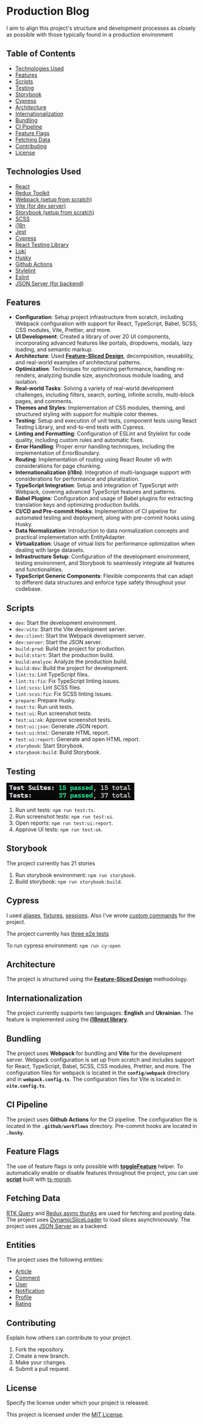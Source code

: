 # Production Blog

I aim to align this project's structure and development processes as closely as possible with those typically found in a production environment

## Table of Contents

- [Technologies Used](#technologies-used)
- [Features](#features)
- [Scripts](#scripts)
- [Testing](#testing)
- [Storybook](#storybook)
- [Cypress](#cypress)
- [Architecture](#architecture)
- [Internationalization](#internationalization)
- [Bundling](#bundling)
- [CI Pipeline](#ci-pipeline)
- [Feature Flags](#feature-flags)
- [Fetching Data](#fetching-data)
- [Contributing](#contributing)
- [License](#license)

## Technologies Used

- [React](https://react.dev/)
- [Redux Toolkit](https://redux-toolkit.js.org/)
- [Webpack (setup from scratch)](https://webpack.js.org/)
- [Vite (for dev server)](https://webpack.js.org/)
- [Storybook (setup from scratch)](https://storybook.js.org/)
- [SCSS](https://sass-lang.com/)
- [i18n](https://www.i18next.com/)
- [Jest](https://jestjs.io/)
- [Cypress](https://www.cypress.io/)
- [React Testing Library](https://testing-library.com/docs/react-testing-library/intro/)
- [Loki](https://loki.js.org/)
- [Husky](https://typicode.github.io/husky/)
- [Github Actions](https://github.com/features/actions)
- [Stylelint](https://stylelint.io/)
- [Eslint](https://eslint.org/)
- [JSON Server (for backend)](https://github.com/typicode/json-server)

## Features

- **Configuration**: Setup project infrastructure from scratch, including Webpack configuration with support for React, TypeScript, Babel, SCSS, CSS modules, Vite, Prettier, and more.
- **UI Development**: Created a library of over 20 UI components, incorporating advanced features like portals, dropdowns, modals, lazy loading, and semantic markup.
- **Architecture**: Used **[Feature-Sliced Design](https://feature-sliced.design/)**, decomposition, reusability, and real-world examples of architectural patterns.
- **Optimization**: Techniques for optimizing performance, handling re-renders, analyzing bundle size, asynchronous module loading, and isolation.
- **Real-world Tasks**: Solving a variety of real-world development challenges, including filters, search, sorting, infinite scrolls, multi-block pages, and comments.
- **Themes and Styles**: Implementation of CSS modules, theming, and structured styling with support for multiple color themes.
- **Testing**: Setup and execution of unit tests, component tests using React Testing Library, and end-to-end tests with Cypress.
- **Linting and Formatting**: Configuration of ESLint and Stylelint for code quality, including custom rules and automatic fixes.
- **Error Handling**: Proper error handling techniques, including the implementation of ErrorBoundary.
- **Routing**: Implementation of routing using React Router v6 with considerations for page chunking.
- **Internationalization (i18n)**: Integration of multi-language support with considerations for performance and pluralization.
- **TypeScript Integration**: Setup and integration of TypeScript with Webpack, covering advanced TypeScript features and patterns.
- **Babel Plugins**: Configuration and usage of Babel plugins for extracting translation keys and optimizing production builds.
- **CI/CD and Pre-commit Hooks**: Implementation of CI pipeline for automated testing and deployment, along with pre-commit hooks using Husky.
- **Data Normalization**: Introduction to data normalization concepts and practical implementation with EntityAdapter.
- **Virtualization**: Usage of virtual lists for performance optimization when dealing with large datasets.
- **Infrastructure Setup**: Configuration of the development environment, testing environment, and Storybook to seamlessly integrate all features and functionalities.
- **TypeScript Generic Components**: Flexible components that can adapt to different data structures and enforce type safety throughout your codebase.

## Scripts

- `dev`: Start the development environment.
- `dev:vite`: Start the Vite development server.
- `dev:client`: Start the Webpack development server.
- `dev:server`: Start the JSON server.
- `build:prod`: Build the project for production.
- `build:start`: Start the production build.
- `build:analyze`: Analyze the production build.
- `build:dev`: Build the project for development.
- `lint:ts`: Lint TypeScript files.
- `lint:ts:fix`: Fix TypeScript linting issues.
- `lint:scss`: Lint SCSS files.
- `lint:scss:fix`: Fix SCSS linting issues.
- `prepare`: Prepare Husky.
- `test:ts`: Run unit tests.
- `test:ui`: Run screenshot tests.
- `test:ui:ok`: Approve screenshot tests.
- `test:ui:json`: Generate JSON report.
- `test:ui:html`: Generate HTML report.
- `test:ui:report`: Generate and open HTML report.
- `storybook`: Start Storybook.
- `storybook:build`: Build Storybook.

## Testing

![alt text](public/images//tests.png 'Title')

1. Run unit tests: `npm run test:ts`.
2. Run screenshot tests: `npm run test:ui`.
3. Open reports: `npm run test:ui:report`.
4. Approve UI tests: `npm run test:ok`.

## Storybook

The project currently has 21 stories

1. Run storybook environment: `npm run storybook`.
2. Build storybook: `npm run storybook:build`.

## Cypress

I used [aliases](https://docs.cypress.io/guides/core-concepts/variables-and-aliases#Aliases), [fixtures](https://docs.cypress.io/api/commands/fixture), [sessions](https://docs.cypress.io/api/commands/session). Also I've wrote [custom commands](cypress/support/commands.ts) for the project.

The project currently has [three e2e tests](cypress/e2e/)

To run cypress environment: `npm run cy:open`

## Architecture

The project is structured using the **[Feature-Sliced Design](https://feature-sliced.design/)** methodology.

## Internationalization

The project currently supports two languages: **English** and **Ukrainian**.
The feature is implemented using the **[i18next library](https://react.i18next.com/)**.

## Bundling

The project uses **Webpack** for bundling and **Vite** for the development server.
Webpack configuration is set up from scratch and includes support for React, TypeScript, Babel, SCSS, CSS modules, Prettier, and more.
The configuration files for webpack is located in the **`config/webpack`** directory and in **`webpack.config.ts`**.
The configuration files for Vite is located in **`vite.config.ts`**.

## CI Pipeline

The project uses **Github Actions** for the CI pipeline.
The configuration file is located in the **`.github/workflows`** directory.
Pre-commit hooks are located in **`.husky`**.

## Feature Flags

The use of feature flags is only possible with **[toggleFeature](/src/shared/lib/features/toggleFeature.ts)** helper.
To automatically enable or disable features throughout the project, you can use **[script](/scripts/ts-morph.js)** built with [ts-morph](https://ts-morph.com/).

## Fetching Data

[RTK Query](https://redux-toolkit.js.org/rtk-query/overview) and [Redux async thunks](https://redux-toolkit.js.org/api/createAsyncThunk) are used for fetching and posting data.
The project uses [DynamicSliceLoader](/src/shared/lib/components/dymanic-loader/DynamicSliceLoader.tsx) to load slices asynchronously.
The project uses [JSON Server](https://www.npmjs.com/package/json-server) as a backend.

## Entities

The project uses the following entities:

- [Article](/src/entities/Article/model/types/article.ts)
- [Comment](/src/entities/Comment/model/types/comment.ts)
- [User](/src/entities/User/model/types/user.ts)
- [Notification](/src/entities/notification/model/types/notification.ts)
- [Profile](/src/entities/profile/model/types/profile.ts)
- [Rating](/src/entities/rating/model/types/rating.ts)

## Contributing

Explain how others can contribute to your project.

1. Fork the repository.
2. Create a new branch.
3. Make your changes.
4. Submit a pull request.

## License

Specify the license under which your project is released.

This project is licensed under the [MIT License](LICENSE).
